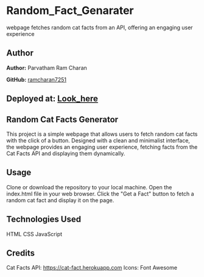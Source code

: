 # Random_Fact_Genarater
 webpage fetches random cat facts from an API, offering an engaging user experience

 ## Author
**Author:** Parvatham Ram Charan

**GitHub:** [ramcharan7251](https://github.com/ramcharan7251)


## Deployed at: [Look_here](https://randomfactgenarator.netlify.app/)


## Random Cat Facts Generator
<p>This project is a simple webpage that allows users to fetch random cat facts with the click of a button. Designed with a clean and minimalist interface, the webpage provides an engaging user experience, fetching facts from the Cat Facts API and displaying them dynamically.</p>

## Usage
Clone or download the repository to your local machine.
Open the index.html file in your web browser.
Click the "Get a Fact" button to fetch a random cat fact and display it on the page.
## Technologies Used
HTML
CSS
JavaScript
## Credits
Cat Facts API: https://cat-fact.herokuapp.com
Icons: Font Awesome
